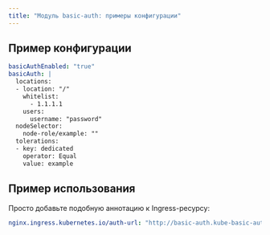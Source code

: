 ```yaml
---
title: "Модуль basic-auth: примеры конфигурации"
---
```


## Пример конфигурации

```yaml
basicAuthEnabled: "true"
basicAuth: |
  locations:
  - location: "/"
    whitelist:
      - 1.1.1.1
    users:
      username: "password"
  nodeSelector:
    node-role/example: ""
  tolerations:
  - key: dedicated
    operator: Equal
    value: example
```

## Пример использования

Просто добавьте подобную аннотацию к Ingress-ресурсу:

```yaml
nginx.ingress.kubernetes.io/auth-url: "http://basic-auth.kube-basic-auth.svc.cluster.local/"
```
